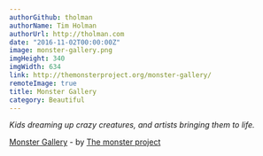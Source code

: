```yaml
---
authorGithub: tholman
authorName: Tim Holman
authorUrl: http://tholman.com
date: "2016-11-02T00:00:00Z"
image: monster-gallery.png
imgHeight: 340
imgWidth: 634
link: http://themonsterproject.org/monster-gallery/
remoteImage: true
title: Monster Gallery
category: Beautiful
---
```


_Kids dreaming up crazy creatures, and artists bringing them to life._

[Monster Gallery](http://themonsterproject.org/monster-gallery/) - by [The monster project](http://themonsterproject.org/)
